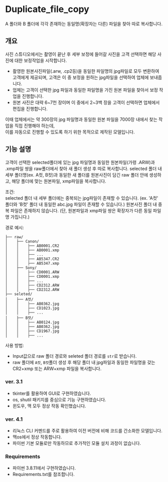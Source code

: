 # Duplicate_file_copy
A 폴더와 B 폴더에 각각 존재하는 동일명(확장자는 다른) 파일을 찾아 따로 복사합니다.

## 개요
사진 스튜디오에서는 촬영이 끝난 후 세부 보정에 들어갈 사진을 고객 선택하면 해당 사진에 대한 보정작업을 시작합니다.  
- 촬영한 원본사진파일(.arw, .cp2등)을 동일한 파일명의 jpg파일로 모두 변환하여 고객에게 제공되며, 고객은 이 중 보정을 원하는 jpg파일을 선택하여 업체에 보내줍니다.  
- 업체는 고객이 선택한 jpg 파일과 동일한 파일명을 가진 원본 파일을 찾아서 보정 작업을 진행합니다.  
- 원본 사진은 대략 6\~7천 장이며 이 중에서 2\~3백 장을 고객이 선택하면 업체에서 편집을 진행합니다.  

이때 업체에서는 약 300장의 jpg 파일명과 동일한 원본 파일을 7000장 내에서 찾는 작업을 직접 진행해야 하는데,  
이를 자동으로 진행할 수 있도록 하기 위한 목적으로 제작된 모델입니다.  

## 기능 설명
고객이 선택한 selected폴더에 있는 jpg 파일명과 동일한 원본파일(가령 .ARW)과 .xmp파일 쌍을 raw폴더에서 찾아 새 폴더 생성 후 따로 복사합니다.
selected 폴더 내 세부 폴더명(ex. A컷, B컷)과 동일한 새 폴더를 원본사진이 담긴 raw 폴더 안에 생성하고, 해당 폴더에 맞는 원본파일, xmp파일을 복사합니다.

조건:  
selected 폴더 내 세부 폴더에는 중복되는 jpg파일이 존재할 수 있습니다. (ex. 'A컷' 폴더와 'B컷' 폴더 내 동일한 abc.jpg 파일이 존재할 수 있습니다.)
원본사진 폴더 내 중복 파일은 존재하지 않습니다. (단, 원본파일과 xmp파일 쌍은 확장자가 다른 동일 파일명 가집니다.)

경로 예시:
```
├── raw/
│    ├── Canon/
│    │    ├── AB0001.CR2
│    │    ├── AB0001.xmp
│    │    ├── ...
│    │    ├── AB5347.CR2
│    │    ├── AB5347.xmp
│    ├── Sony/
│    │    ├── CD0001.ARW
│    │    ├── CD0001.xmp
│    │    ├── ...
│    │    ├── CD2312.ARW
│    │    ├── CD2312.ARW
├── seleted/
│    ├── A컷/
│    │    ├── AB0362.jpg
│    │    ├── CD1023.jpg
│    │    ├── ...
│    ├── B컷/
│    │    ├── AB0124.jpg
│    │    ├── AB0362.jpg
│    │    ├── CD1967.jpg
│    │    ├── ...
```

사용 방법:  
- Input값으로 raw 폴더 경로와 seleted 폴더 경로를 `str`로 받습니다.
- raw 폴더에 `A컷`, `B컷`폴더 생성 후 해당 폴더 내 jpg파일과 동일한 파일명을 갖는 CR2+xmp 또는 ARW+xmp 파일을 복사합니다. 

### ver. 3.1
- tkinter를 활용하여 GUI로 구현하였습니다. 
- os, shutil 패키지를 중심으로 기능 구현하였습니다.  
- 윈도우, 맥 모두 정상 작동 확인했습니다.  

### ver. 4.1
- 리눅스 CLI 커멘드를 주로 활용하여 이전 버전에 비해 코드를 간소화한 모델입니다.
- 맥os에서 정상 작동합니다.
- 파이썬 기본 모듈로만 작동하므로 추가적인 모듈 설치 과정이 없습니다.

### Requirements
- 파이썬 3.8.11에서 구현하였습니다.
- Requirements.txt를 참조합니다.
